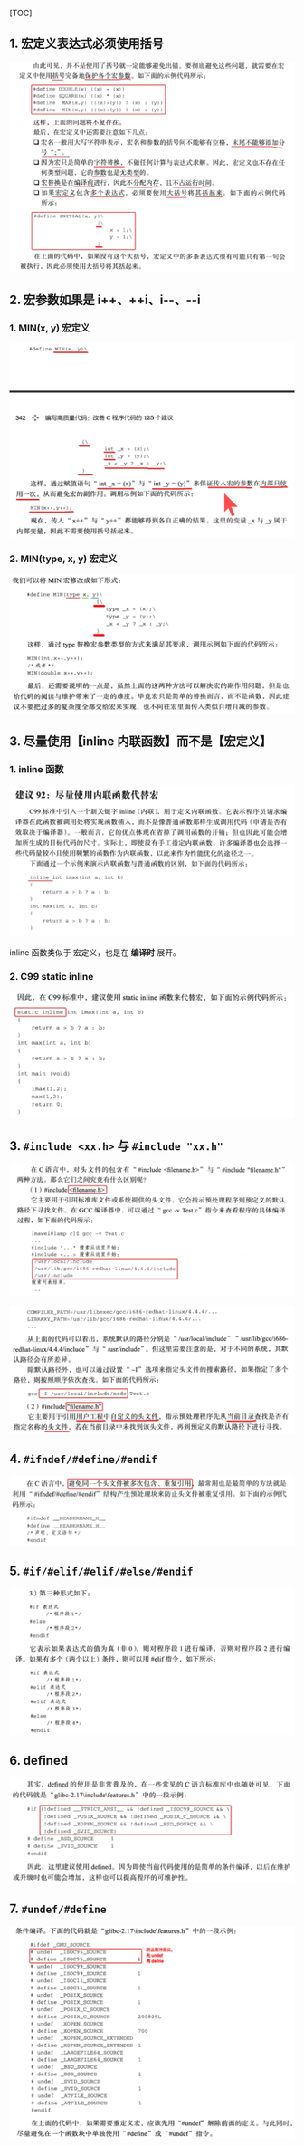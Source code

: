 [TOC]



## 1. 宏定义表达式必须使用括号

![](01.png)



## 2. 宏参数如果是 i++、++i、i--、--i

### 1. MIN(x, y) 宏定义

![](02.png)

### 2. MIN(type, x, y) 宏定义

![](03.png)



## 3. 尽量使用【inline 内联函数】而不是【宏定义】

### 1. inline 函数

![](04.png)

inline 函数类似于 宏定义，也是在 **编译时** 展开。

### 2. C99 static inline

![](05.png)



## 3. `#include <xx.h>` 与 `#include "xx.h"`

![](06.png)

![](07.png)



## 4. `#ifndef/#define/#endif`

![](08.png)



## 5. `#if/#elif/#elif/#else/#endif`

![](09.png)



## 6. defined

![](10.png)



## 7. `#undef/#define`

![](11.png)





